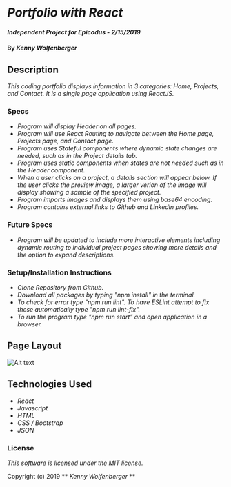 # _Portfolio with React_

#### _Independent Project for Epicodus - 2/15/2019_

#### By _**Kenny Wolfenberger**_

## Description

_This coding portfolio displays information in 3 categories: Home, Projects, and Contact. It is a single page application using ReactJS._


### Specs

- _Program will display Header on all pages._
- _Program will use React Routing to navigate between the Home page, Projects page, and Contact page._
- _Program uses Stateful components where dynamic state changes are needed, such as in the Project details tab._
- _Program uses static components when states are not needed such as in the Header component._
- _When a user clicks on a project, a details section will appear below. If the user clicks the preview image, a larger verion of the image will display showing a sample of the specified project._
- _Program imports images and displays them using base64 encoding._
- _Program contains external links to Github and LinkedIn profiles._


### Future Specs
- _Program will be updated to include more interactive elements including dynamic routing to individual project pages showing more details and the option to expand descriptions._

### Setup/Installation Instructions
- _Clone Repository from Github._
- _Download all packages by typing "npm install" in the terminal._
- _To check for error type "npm run lint". To have ESLint attempt to fix these automatically type "npm run lint-fix"._
- _To run the program type "npm run start" and open application in a browser._

## Page Layout

![Alt text](src/assets/images/layout_updated.jpg?raw=true "Title")


## Technologies Used

- _React_
- _Javascript_
- _HTML_
- _CSS / Bootstrap_
- _JSON_

### License

_This software is licensed under the MIT license._

Copyright (c) 2019 ** _Kenny Wolfenberger_ **
